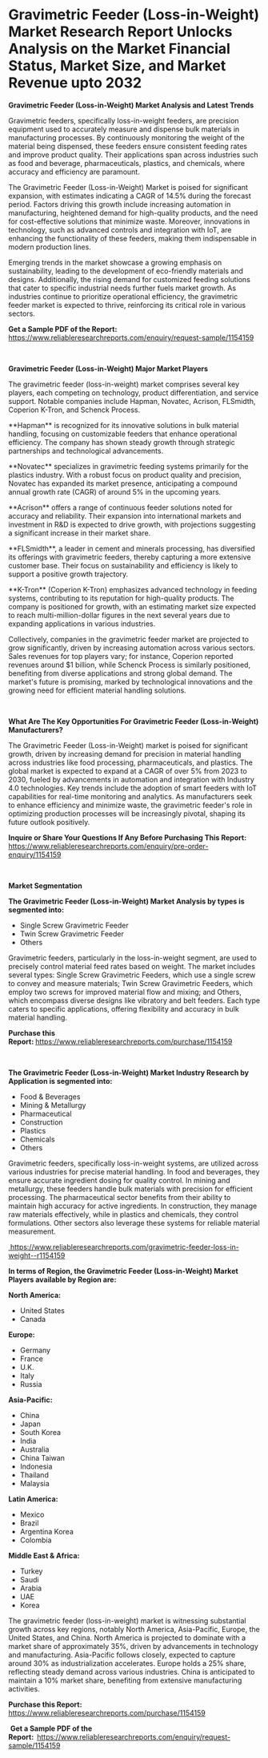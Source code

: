 <p><h1>Gravimetric Feeder (Loss-in-Weight) Market Research Report Unlocks Analysis on the Market Financial Status, Market Size, and Market Revenue upto 2032</h1></p><p><strong>Gravimetric Feeder (Loss-in-Weight) Market Analysis and Latest Trends</strong></p>
<p><p>Gravimetric feeders, specifically loss-in-weight feeders, are precision equipment used to accurately measure and dispense bulk materials in manufacturing processes. By continuously monitoring the weight of the material being dispensed, these feeders ensure consistent feeding rates and improve product quality. Their applications span across industries such as food and beverage, pharmaceuticals, plastics, and chemicals, where accuracy and efficiency are paramount.</p><p>The Gravimetric Feeder (Loss-in-Weight) Market is poised for significant expansion, with estimates indicating a CAGR of 14.5% during the forecast period. Factors driving this growth include increasing automation in manufacturing, heightened demand for high-quality products, and the need for cost-effective solutions that minimize waste. Moreover, innovations in technology, such as advanced controls and integration with IoT, are enhancing the functionality of these feeders, making them indispensable in modern production lines.</p><p>Emerging trends in the market showcase a growing emphasis on sustainability, leading to the development of eco-friendly materials and designs. Additionally, the rising demand for customized feeding solutions that cater to specific industrial needs further fuels market growth. As industries continue to prioritize operational efficiency, the gravimetric feeder market is expected to thrive, reinforcing its critical role in various sectors.</p></p>
<p><strong>Get a Sample PDF of the Report:&nbsp;</strong> <a href="https://www.reliableresearchreports.com/enquiry/request-sample/1154159?utm_campaign=83&utm_medium=2&utm_source=Github&utm_content=ia&utm_term=12042025&utm_id=gravimetric-feeder-loss-in-weight">https://www.reliableresearchreports.com/enquiry/request-sample/1154159</a></p>
<p>&nbsp;</p>
<p><strong>Gravimetric Feeder (Loss-in-Weight) Major Market Players</strong></p>
<p><p>The gravimetric feeder (loss-in-weight) market comprises several key players, each competing on technology, product differentiation, and service support. Notable companies include Hapman, Novatec, Acrison, FLSmidth, Coperion K-Tron, and Schenck Process.</p><p>**Hapman** is recognized for its innovative solutions in bulk material handling, focusing on customizable feeders that enhance operational efficiency. The company has shown steady growth through strategic partnerships and technological advancements.</p><p>**Novatec** specializes in gravimetric feeding systems primarily for the plastics industry. With a robust focus on product quality and precision, Novatec has expanded its market presence, anticipating a compound annual growth rate (CAGR) of around 5% in the upcoming years.</p><p>**Acrison** offers a range of continuous feeder solutions noted for accuracy and reliability. Their expansion into international markets and investment in R&D is expected to drive growth, with projections suggesting a significant increase in their market share.</p><p>**FLSmidth**, a leader in cement and minerals processing, has diversified its offerings with gravimetric feeders, thereby capturing a more extensive customer base. Their focus on sustainability and efficiency is likely to support a positive growth trajectory.</p><p>**K-Tron** (Coperion K-Tron) emphasizes advanced technology in feeding systems, contributing to its reputation for high-quality products. The company is positioned for growth, with an estimating market size expected to reach multi-million-dollar figures in the next several years due to expanding applications in various industries.</p><p>Collectively, companies in the gravimetric feeder market are projected to grow significantly, driven by increasing automation across various sectors. Sales revenues for top players vary; for instance, Coperion reported revenues around $1 billion, while Schenck Process is similarly positioned, benefiting from diverse applications and strong global demand. The market's future is promising, marked by technological innovations and the growing need for efficient material handling solutions.</p></p>
<p>&nbsp;</p>
<p><strong>What Are The Key Opportunities For Gravimetric Feeder (Loss-in-Weight) Manufacturers?</strong></p>
<p><p>The Gravimetric Feeder (Loss-in-Weight) market is poised for significant growth, driven by increasing demand for precision in material handling across industries like food processing, pharmaceuticals, and plastics. The global market is expected to expand at a CAGR of over 5% from 2023 to 2030, fueled by advancements in automation and integration with Industry 4.0 technologies. Key trends include the adoption of smart feeders with IoT capabilities for real-time monitoring and analytics. As manufacturers seek to enhance efficiency and minimize waste, the gravimetric feeder's role in optimizing production processes will be increasingly pivotal, shaping its future outlook positively.</p></p>
<p><strong>Inquire or Share Your Questions If Any Before Purchasing This Report:</strong> <a href="https://www.reliableresearchreports.com/enquiry/pre-order-enquiry/1154159?utm_campaign=83&utm_medium=2&utm_source=Github&utm_content=ia&utm_term=12042025&utm_id=gravimetric-feeder-loss-in-weight">https://www.reliableresearchreports.com/enquiry/pre-order-enquiry/1154159</a></p>
<p>&nbsp;</p>
<p><strong>Market Segmentation</strong></p>
<p><strong>The Gravimetric Feeder (Loss-in-Weight) Market Analysis by types is segmented into:</strong></p>
<p><ul><li>Single Screw Gravimetric Feeder</li><li>Twin Screw Gravimetric Feeder</li><li>Others</li></ul></p>
<p><p>Gravimetric feeders, particularly in the loss-in-weight segment, are used to precisely control material feed rates based on weight. The market includes several types: Single Screw Gravimetric Feeders, which use a single screw to convey and measure materials; Twin Screw Gravimetric Feeders, which employ two screws for improved material flow and mixing; and Others, which encompass diverse designs like vibratory and belt feeders. Each type caters to specific applications, offering flexibility and accuracy in bulk material handling.</p></p>
<p><strong>Purchase this Report:&nbsp;</strong><a href="https://www.reliableresearchreports.com/purchase/1154159?utm_campaign=83&utm_medium=2&utm_source=Github&utm_content=ia&utm_term=12042025&utm_id=gravimetric-feeder-loss-in-weight">https://www.reliableresearchreports.com/purchase/1154159</a></p>
<p>&nbsp;</p>
<p><strong>The Gravimetric Feeder (Loss-in-Weight) Market Industry Research by Application is segmented into:</strong></p>
<p><ul><li>Food & Beverages</li><li>Mining & Metallurgy</li><li>Pharmaceutical</li><li>Construction</li><li>Plastics</li><li>Chemicals</li><li>Others</li></ul></p>
<p><p>Gravimetric feeders, specifically loss-in-weight systems, are utilized across various industries for precise material handling. In food and beverages, they ensure accurate ingredient dosing for quality control. In mining and metallurgy, these feeders handle bulk materials with precision for efficient processing. The pharmaceutical sector benefits from their ability to maintain high accuracy for active ingredients. In construction, they manage raw materials effectively, while in plastics and chemicals, they control formulations. Other sectors also leverage these systems for reliable material measurement.</p></p>
<p><a href="https://www.reliableresearchreports.com/gravimetric-feeder-loss-in-weight--r1154159?utm_campaign=83&utm_medium=2&utm_source=Github&utm_content=ia&utm_term=12042025&utm_id=gravimetric-feeder-loss-in-weight">&nbsp;https://www.reliableresearchreports.com/gravimetric-feeder-loss-in-weight--r1154159</a></p>
<p><strong>In terms of Region, the Gravimetric Feeder (Loss-in-Weight) Market Players available by Region are:</strong></p>
<p>
    <p> <strong> North America: </strong>
        <ul>
            <li>United States</li>
            <li>Canada</li>
        </ul>
        </p> 
    <p> <strong> Europe: </strong>
        <ul>
            <li>Germany</li>
            <li>France</li>
            <li>U.K.</li>
            <li>Italy</li>
            <li>Russia</li>
        </ul>
        </p> 
    <p> <strong> Asia-Pacific: </strong>
        <ul>
            <li>China</li>
            <li>Japan</li>
            <li>South Korea</li>
            <li>India</li>
            <li>Australia</li>
            <li>China Taiwan</li>
            <li>Indonesia</li>
            <li>Thailand</li>
            <li>Malaysia</li>
        </ul>
        </p> 
    <p> <strong> Latin America: </strong>
        <ul>
            <li>Mexico</li>
            <li>Brazil</li>
            <li>Argentina Korea</li>
            <li>Colombia</li>
        </ul>
        </p> 
    <p> <strong> Middle East & Africa: </strong>
        <ul>
            <li>Turkey</li>
            <li>Saudi</li>
            <li>Arabia</li>
            <li>UAE</li>
            <li>Korea</li>
        </ul>
    </p>
    </p>
<p><p>The gravimetric feeder (loss-in-weight) market is witnessing substantial growth across key regions, notably North America, Asia-Pacific, Europe, the United States, and China. North America is projected to dominate with a market share of approximately 35%, driven by advancements in technology and manufacturing. Asia-Pacific follows closely, expected to capture around 30% as industrialization accelerates. Europe holds a 25% share, reflecting steady demand across various industries. China is anticipated to maintain a 10% market share, benefiting from extensive manufacturing activities.</p></p>
<p><strong>Purchase this Report: </strong><a href="https://www.reliableresearchreports.com/purchase/1154159?utm_campaign=83&utm_medium=2&utm_source=Github&utm_content=ia&utm_term=12042025&utm_id=gravimetric-feeder-loss-in-weight">https://www.reliableresearchreports.com/purchase/1154159</a></p>
<p>&nbsp;<strong>Get a Sample PDF of the Report:&nbsp;&nbsp;</strong><a href="https://www.reliableresearchreports.com/enquiry/request-sample/1154159?utm_campaign=83&utm_medium=2&utm_source=Github&utm_content=ia&utm_term=12042025&utm_id=gravimetric-feeder-loss-in-weight">https://www.reliableresearchreports.com/enquiry/request-sample/1154159</a></p>
<p><strong></strong></p>
<p><p></p><p></p><p></p></p>